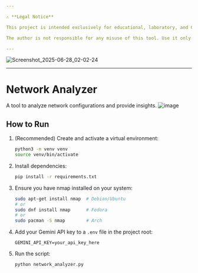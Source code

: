 ```yaml
---

⚠️ **Legal Notice**

This project is intended exclusively for educational, laboratory, and CTF (Capture The Flag) purposes. Using this software to scan networks or systems without explicit authorization is strictly prohibited and may be illegal.

The author is not responsible for any misuse of this tool. Use it only in controlled environments, on systems you own, or with explicit permission from the system owner.

---
```


![Screenshot_2025-06-28_02-02-24](https://github.com/user-attachments/assets/347cc686-483c-4987-bed0-1214201417e4)

---

# Network Analyzer


A tool to analyze network configurations and provide insights.
![image](https://github.com/user-attachments/assets/5759e0e0-e62b-4504-81cb-dfb5f1cf8c9e)


## How to Run

1. (Recommended) Create and activate a virtual environment:
   ```zsh
   python3 -m venv venv
   source venv/bin/activate
   ```

2. Install dependencies:
   ```zsh
   pip install -r requirements.txt
   ```

3. Ensure you have nmap installed on your system:
   ```zsh
   sudo apt-get install nmap  # Debian/Ubuntu
   # or
   sudo dnf install nmap      # Fedora
   # or
   sudo pacman -S nmap        # Arch
   ```

4. Add your Gemini API key to a `.env` file in the project root:
   ```
   GEMINI_API_KEY=your_api_key_here
   ```

5. Run the script:
   ```zsh
   python network_analyzer.py
   ```
